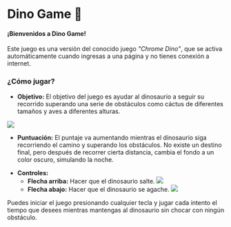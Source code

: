 # Dino Game  🦖
#### **¡Bienvenidos a Dino Game!**
Este juego es una versión del conocido juego *"Chrome Dino"*, que se activa automáticamente cuando ingresas a una página y no tienes conexión a internet.  

### ¿Cómo jugar? 
- **Objetivo:** El objetivo del juego es ayudar al dinosaurio a seguir su recorrido superando una serie de obstáculos como cáctus de diferentes tamaños y aves a diferentes alturas. 

![]( https://drive.google.com/thumbnail?id=1cWIH2ffI8HljuWHPqEpImnf39HHLLLEu&sz=w1000)

- **Puntuación:** El puntaje va aumentando mientras el dinosaurio siga recorriendo el camino y superando los obstáculos. No existe un destino final, pero después de recorrer cierta distancia, cambia el fondo a un color oscuro, simulando la noche. 

+ **Controles:** 
	+ **Flecha arriba:** Hacer que el dinosaurio salte. 
	![](https://drive.google.com/thumbnail?id=1rGwiLMM2lWpX3TmcJTLi3fN6HHKpIRpa&sz=w1000)
	+ **Flecha abajo:** Hacer que el dinosaurio se agache. 
	![](https://drive.google.com/thumbnail?id=1FdEhqLv1OcPyVOu4vuSh4h_nl5siBc_K&sz=w1000)

Puedes iniciar el juego presionando cualquier tecla y jugar cada intento el tiempo que desees mientras mantengas al dinosaurio sin chocar con ningún obstáculo. 